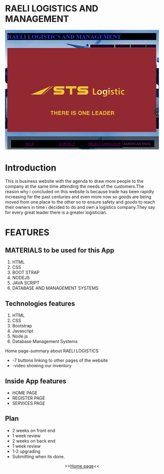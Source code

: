 # RAELI LOGISTICS AND MANAGEMENT
     
![Raeli Logistics And Management](Homepage.PNG?raw=true "My Homepage")     

# Introduction
This is business website with the agenda to draw more people to the company at the same time attending the needs of the customers.The reason why i concluded on this website is because trade has been rapidly increasing for the past centuries and even more now so goods are being moved from one place to the other so to ensure safety and goods to reach their owners in time i decided to do and own a logistics company.They say for every great leader there is a greater logistician. 

# FEATURES

##  MATERIALS to be used for this App
1. HTML
2. CSS
3. BOOT STRAP
4. NODEJS
5. JAVA SCRIPT
6. DATABASE AND MANAGEMENT SYSTEMS

## Technologies features
1. HTML
2. CSS
3. Bootstrap
4. Javascript
5. Node.js
6. Database Management Systems

Home page-summary about RAELI LOGISTICS
* -7 buttons linking to other pages of the website
* -video showing our inventory

## Inside App features
* HOME PAGE
* REGISTER PAGE
* SERVICES PAGE

## Plan 
* 2 weeks on front end
* 1 week review
* 2 weeks on back end 
* 1 week review
* 1-2 upgrading
* Submitting when its done.

<p align="center">
>><a href="https://2017050043.github.io/Logistics-And-Management-Project/">Home page</a><<<br>
<br>
